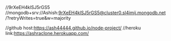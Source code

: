 //9rXeEH4klSJ5rGS5
//mongodb+srv://Ashish:9rXeEH4klSJ5rGS5@cluster0.sl4imij.mongodb.net/?retryWrites=true&w=majority



//github host:https://ash44444.github.io/node-project/
//heroku link:https://ashraclone.herokuapp.com/
